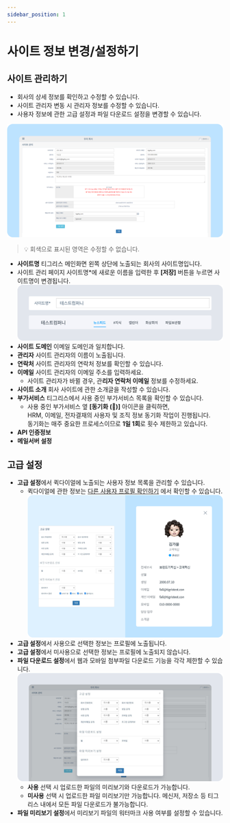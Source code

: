 ```yaml
---
sidebar_position: 1
---
```


# 사이트 정보 변경/설정하기

## 사이트 관리하기

- 회사의 상세 정보를 확인하고 수정할 수 있습니다.
- 사이트 관리자 변동 시 관리자 정보를 수정할 수 있습니다.
- 사용자 정보에 관한 고급 설정과 파일 다운로드 설정을 변경할 수 있습니다.

![사이트 관리하기](./img/01.png)
> 💡 회색으로 표시된 영역은 수정할 수 없습니다.

- **사이트명** 티그리스 메인화면 왼쪽 상단에 노출되는 회사의 사이트명입니다. 
- 사이트 관리 페이지 사이트명*에 새로운 이름을 입력한 후 **[저장]** 버튼을 누르면 사이트명이 변경됩니다.
    ![사이트명 변경](./img/02.png)
- **사이트 도메인** 이메일 도메인과 일치합니다.
- **관리자** 사이트 관리자의 이름이 노출됩니다.
- **연락처** 사이트 관리자의 연락처 정보를 확인할 수 있습니다.
- **이메일** 사이트 관리자의 이메일 주소를 입력하세요.
    - 사이트 관리자가 바뀔 경우, 관**리자 연락처 이메일** 정보를 수정하세요.
- **사이트 소개** 회사 사이트에 관한 소개글을 작성할 수 있습니다.
- **부가서비스** 티그리스에서 사용 중인 부가서비스 목록을 확인할 수 있습니다.
    - 사용 중인 부가서비스 옆 **[동기화 (🔄)]** 아이콘을 클릭하면,  
    HRM, 이메일, 전자결재의 사용자 및 조직 정보 동기화 작업이 진행됩니다.  
    동기화는 매주 중요한 프로세스이므로 **1일 1회**로 횟수 제한하고 있습니다.
- **API 인증정보**
- **메일서버 설정**

## 고급 설정

- **고급 설정**에서 퀵다이얼에 노출되는 사용자 정보 목록을 관리할 수 있습니다.
    - 퀵다이얼에 관한 정보는 [다른 사용자 프로필 확인하기](#) 에서 확인할 수 있습니다.
![고급 설정](./img/03.png)
- **고급 설정**에서 사용으로 선택한 정보는 프로필에 노출됩니다.
- **고급 설정**에서 미사용으로 선택한 정보는 프로필에 노출되지 않습니다.
- **파일 다운로드 설정**에서 웹과 모바일 첨부파일 다운로드 기능을 각각 제한할 수 있습니다. 
    ![파일 다운로드 설정](./img/04.png)
    - **사용** 선택 시 업로드한 파일의 미리보기와 다운로드가 가능합니다.
    - **미사용** 선택 시 업로드한 파일 미리보기만 가능합니다. 메신저, 저장소 등 티그리스 내에서 모든 파일 다운로드가 불가능합니다.
- **파일 미리보기 설정**에서 미리보기 파일의 워터마크 사용 여부를 설정할 수 있습니다.